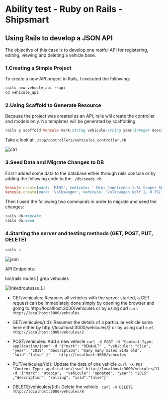 
# Ability test - Ruby on Rails - Shipsmart
## Using Rails to develop a JSON API 
The objective of this case is to develop one restful API for registering, editing, viewing and deleting a vehicle base.
### 1.Creating a Simple Project
To create a new API project in Rails, I executed the following:
```ruby
rails new vehcule_api --api
cd vehicule_api 
```
	
### 2.Using Scaffold to Generate Resource
 Because the project was created as an API, rails will create the controller and models only.
 No templates will be generated by scaffolding.
	
```ruby
rails g scaffold Vehcule mark:string vehicule:string year:integer description:text sold:boolean 
```

Take a look at `./app/controllers/vehicules_controller.rb`

![ctrl](https://user-images.githubusercontent.com/69093920/111729150-b8044600-886e-11eb-8fb6-ebb1ad05dd48.PNG)


### 3.Seed Data and Migrate Changes to DB
First I added some data to the database either through rails console or by adding the following code to the `./db/seeds.rb` 
  
```ruby
Vehcule.create(mark: 'MINI', vehicule: ' Mini Countryman 1.5L Cooper SE ', year: 2017 , description:'4.686 miles Plug_in_hybrid automatic', sold:false)
Vehcule.create(mark: 'Volkswagen', vehicule: 'Volkswagen Golf 2L R TSI' , year: 2019 , description:'8,599 Petrol Automatic', sold:true) 
```

Then I used the following two commands in order to migrate and seed the changes:
 
```ruby
rails db:migrate
rails db:seed
```


### 4.Starting the server and testing methods (GET, POST, PUT, DELETE)

```ruby
rails s
```
![json](https://user-images.githubusercontent.com/69093920/111729587-ab342200-886f-11eb-8aee-489d31591949.PNG)
 


API Endpoints:

bin/rails routes | grep vehcules

![Inkedroutesss_LI](https://user-images.githubusercontent.com/69093920/111729254-f1d54c80-886e-11eb-9bb2-1f2654624c3d.jpg)



  - GET/vehicules: Resumes all vehicles
with the server started, a GET request can be immediately done
simply by opening the browser and going to http://localhost:3000/vehicules 
or by using curl ```curl http://localhost:3000/vehcules```

  - GET/vehicules/{id}: Resumes the details of a particular vehicle
same here either by http://localhost:3000/vehicules/2 
or by using curl  ```curl http://localhost:3000/vehcules/2```


  - POST/vehicules: Add a new vehicle
   ``` curl -X POST -H "Content-Type: application/json" -d '{"mark": "RENAULT" , "vehicule": "clio", "year": "2019", "description": "many many miles 2145 old", "sold":"false" }'    http://localhost:3000/vehcules ```
   
  - PUT/vehicules/{id}: Update the data of one vehicle
   ``` curl -X PUT "Content-Type: application/json" http://localhost:3000/vehcules/11 -d '{"mark": "utopia",  "vehicule": "updated", "year": "2015" ,"description": "rolling", "sold":"false"}'  ```
  
  - DELETE/vehicules/{id}: Delete the vehicle
   ``` curl -X DELETE http://localhost:3000/vehcules/8```


